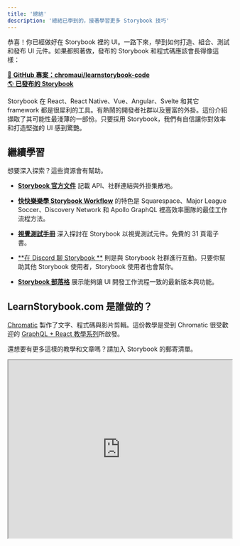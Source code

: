 ```yaml
---
title: '總結'
description: '總結已學到的，接著學習更多 Storybook 技巧'
---
```


恭喜！你已經做好在 Storybook 裡的 UI。一路下來，學到如何打造、組合、測試和發布 UI 元件。如果都照著做，發布的 Storybook 和程式碼應該會長得像這樣：

[📕 **GitHub 專案：chromaui/learnstorybook-code**](https://github.com/chromaui/learnstorybook-code)
<br/>
[🌎 **已發布的 Storybook**](https://clever-banach-415c03.netlify.app/)

Storybook 在 React、React Native、Vue、Angular、Svelte 和其它 framework 都是很犀利的工具。有熱鬧的開發者社群以及豐富的外掛。這份介紹擷取了其可能性最淺薄的一部份。只要採用 Storybook，我們有自信讓你對效率和打造堅強的 UI 感到驚艷。

## 繼續學習

想要深入探索？這些資源會有幫助。

- [**Storybook 官方文件**](https://storybook.js.org/docs/react/get-started/introduction) 記載 API、社群連結與外掛集散地。

- [**快快樂樂學 Storybook Workflow**](https://www.chromatic.com/blog/the-delightful-storybook-workflow) 的特色是 Squarespace、Major League Soccer、Discovery Network 和 Apollo GraphQL 裡高效率團隊的最佳工作流程方法。

- [**視覺測試手冊**](https://storybook.js.org/tutorials/visual-testing-handbook) 深入探討在 Storybook 以視覺測試元件。免費的 31 頁電子書。

- [**在 Discord 聊 Storybook **](https://discord.gg/UUt2PJb) 則是與 Storybook 社群進行互動。只要你幫助其他 Storybook 使用者，Storybook 使用者也會幫你。

- [**Storybook 部落格**](https://medium.com/storybookjs) 展示能夠讓 UI 開發工作流程一致的最新版本與功能。

## LearnStorybook.com 是誰做的？

[Chromatic](https://www.chromatic.com/) 製作了文字、程式碼與影片剪輯。這份教學是受到 Chromatic 很受歡迎的 [GraphQL + React 教學系列](https://www.chromatic.com/blog/graphql-react-tutorial-part-1-6)所啟發。

還想要有更多這樣的教學和文章嗎？請加入 Storybook 的郵寄清單。

<iframe style="height:400px;width:100%;max-width:800px;margin:0px auto;" src="https://upscri.be/d42fc0?as_embed"></iframe>
